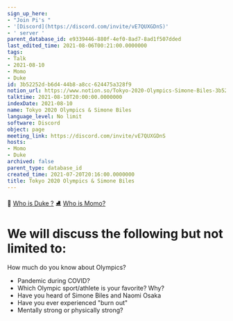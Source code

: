 ```yaml
---
sign_up_here:
- "Join Pi's "
- '[Discord](https://discord.com/invite/vE7QUXGDnS)'
- ' server '
parent_database_id: e9339446-880f-4ef0-8ad7-8ad1f507dded
last_edited_time: 2021-08-06T00:21:00.0000000
tags:
- Talk
- 2021-08-10
- Momo
- Duke
id: 3b52252d-b6d4-44b8-a8cc-624475a328f9
notion_url: https://www.notion.so/Tokyo-2020-Olympics-Simone-Biles-3b52252db6d444b8a8cc624475a328f9
talktime: 2021-08-10T20:00:00.0000000
indexDate: 2021-08-10
name: Tokyo 2020 Olympics & Simone Biles
language_level: No limit
software: Discord
object: page
meeting_link: https://discord.com/invite/vE7QUXGDnS
hosts:
- Momo
- Duke
archived: false
parent_type: database_id
created_time: 2021-07-20T20:16:00.0000000
title: Tokyo 2020 Olympics & Simone Biles
---
```



👑   [Who is Duke ?](/e0958ccc596f4efea798c99507f0f16e) 
⛸️  [Who is Momo?](/23f0f26c7f1547c0b08477c0c6f1f461) 

# We will discuss the following but not limited to:
How much do you know about Olympics?
   - Pandemic during COVID?
   - Which Olympic sport/athlete is your favorite? Why?
   - Have you heard of Simone Biles and Naomi Osaka
   - Have you ever experienced "burn out"
   - Mentally strong or physically strong?




